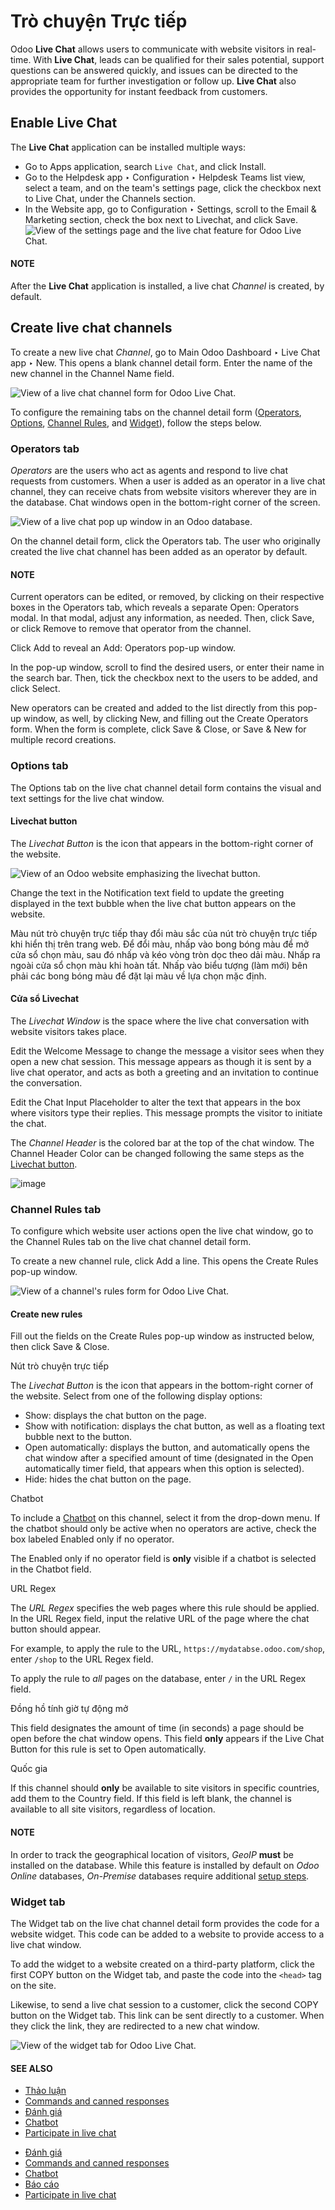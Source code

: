 # Trò chuyện Trực tiếp

Odoo **Live Chat** allows users to communicate with website visitors in real-time. With **Live
Chat**, leads can be qualified for their sales potential, support questions can be answered quickly,
and issues can be directed to the appropriate team for further investigation or follow up. **Live
Chat** also provides the opportunity for instant feedback from customers.

## Enable Live Chat

The **Live Chat** application can be installed multiple ways:

- Go to Apps application, search `Live Chat`, and click Install.
- Go to the Helpdesk app ‣ Configuration ‣ Helpdesk Teams list view, select a
  team, and on the team's settings page, click the checkbox next to Live Chat, under the
  Channels section.
- In the Website app, go to Configuration ‣ Settings, scroll to
  the Email & Marketing section, check the box next to Livechat, and click
  Save.
  ![View of the settings page and the live chat feature for Odoo Live Chat.](../../.gitbook/assets/enable-setting.png)

#### NOTE
After the **Live Chat** application is installed, a live chat *Channel* is created, by default.

## Create live chat channels

To create a new live chat *Channel*, go to Main Odoo Dashboard ‣ Live Chat app ‣
New. This opens a blank channel detail form. Enter the name of the new channel in the
Channel Name field.

![View of a live chat channel form for Odoo Live Chat.](../../.gitbook/assets/open-channel.png)

To configure the remaining tabs on the channel detail form ([Operators](#livechat-operators-tab), [Options](#livechat-options-tab), [Channel Rules](#livechat-channel-rules-tab), and [Widget](#livechat-widget-tab)), follow the steps below.

<a id="livechat-operators-tab"></a>

### Operators tab

*Operators* are the users who act as agents and respond to live chat requests from customers. When a
user is added as an operator in a live chat channel, they can receive chats from website visitors
wherever they are in the database. Chat windows open in the bottom-right corner of the screen.

![View of a live chat pop up window in an Odoo database.](../../.gitbook/assets/pop-up1.png)

On the channel detail form, click the Operators tab. The user who originally created the
live chat channel has been added as an operator by default.

#### NOTE
Current operators can be edited, or removed, by clicking on their respective boxes in the
Operators tab, which reveals a separate Open: Operators modal. In that
modal, adjust any information, as needed. Then, click Save, or click
Remove to remove that operator from the channel.

Click Add to reveal an Add: Operators pop-up window.

In the pop-up window, scroll to find the desired users, or enter their name in the search bar. Then,
tick the checkbox next to the users to be added, and click Select.

New operators can be created and added to the list directly from this pop-up window, as well, by
clicking New, and filling out the Create Operators form. When the form is
complete, click Save & Close, or Save & New for multiple record creations.

<a id="livechat-options-tab"></a>

### Options tab

The Options tab on the live chat channel detail form contains the visual and text
settings for the live chat window.

<a id="livechat-livechat-button"></a>

#### Livechat button

The *Livechat Button* is the icon that appears in the bottom-right corner of the website.

![View of an Odoo website emphasizing the livechat button.](../../.gitbook/assets/chat-button.png)

Change the text in the Notification text field to update the greeting displayed in the
text bubble when the live chat button appears on the website.

Màu nút trò chuyện trực tiếp thay đổi màu sắc của nút trò chuyện trực tiếp khi hiển thị trên trang web. Để đổi màu, nhấp vào bong bóng màu để mở cửa sổ chọn màu, sau đó nhấp và kéo vòng tròn dọc theo dải màu. Nhấp ra ngoài cửa sổ chọn màu khi hoàn tất. Nhấp vào biểu tượng <i class="fa fa-refresh"></i> (làm mới) bên phải các bong bóng màu để đặt lại màu về lựa chọn mặc định.

#### Cửa sổ Livechat

The *Livechat Window* is the space where the live chat conversation with website visitors takes
place.

Edit the Welcome Message to change the message a visitor sees when they open a new chat
session. This message appears as though it is sent by a live chat operator, and acts as both a
greeting and an invitation to continue the conversation.

Edit the Chat Input Placeholder to alter the text that appears in the box where visitors
type their replies. This message prompts the visitor to initiate the chat.

The *Channel Header* is the colored bar at the top of the chat window. The Channel Header
Color can be changed following the same steps as the [Livechat button](#livechat-livechat-button).

![image](../../.gitbook/assets/chat-window.png)

<a id="livechat-channel-rules-tab"></a>

### Channel Rules tab

To configure which website user actions open the live chat window, go to the Channel
Rules tab on the live chat channel detail form.

To create a new channel rule, click Add a line. This opens the Create Rules
pop-up window.

![View of a channel's rules form for Odoo Live Chat.](../../.gitbook/assets/create-rules.png)

#### Create new rules

Fill out the fields on the Create Rules pop-up window as instructed below, then click
Save & Close.

Nút trò chuyện trực tiếp

The *Livechat Button* is the icon that appears in the bottom-right corner of the website.
Select from one of the following display options:

- Show: displays the chat button on the page.
- Show with notification: displays the chat button, as well as a floating text
  bubble next to the button.
- Open automatically: displays the button, and automatically opens the chat window
  after a specified amount of time (designated in the Open automatically timer
  field, that appears when this option is selected).
- Hide: hides the chat button on the page.

Chatbot

To include a [Chatbot](livechat/chatbots.md) on this channel, select it from the drop-down
menu. If the chatbot should only be active when no operators are active, check the box labeled
Enabled only if no operator.

The Enabled only if no operator field is **only** visible if a chatbot is selected
in the Chatbot field.

URL Regex

The *URL Regex* specifies the web pages where this rule should be applied. In the
URL Regex field, input the relative URL of the page where the chat button should
appear.

For example, to apply the rule to the URL, `https://mydatabse.odoo.com/shop`, enter `/shop`
to the URL Regex field.

To apply the rule to *all* pages on the database, enter `/` in the URL Regex
field.

Đồng hồ tính giờ tự động mở

This field designates the amount of time (in seconds) a page should be open before the chat
window opens. This field **only** appears if the Live Chat Button for this rule is
set to Open automatically.

Quốc gia

If this channel should **only** be available to site visitors in specific countries, add them
to the Country field. If this field is left blank, the channel is available to all
site visitors, regardless of location.

#### NOTE
In order to track the geographical location of visitors, *GeoIP* **must** be installed on the
database. While this feature is installed by default on *Odoo Online* databases, *On-Premise*
databases require additional [setup steps](../../administration/on_premise/geo_ip.md).

<a id="livechat-widget-tab"></a>

### Widget tab

The Widget tab on the live chat channel detail form provides the code for a website
widget. This code can be added to a website to provide access to a live chat window.

To add the widget to a website created on a third-party platform, click the first COPY
button on the Widget tab, and paste the code into the `<head>` tag on the site.

Likewise, to send a live chat session to a customer, click the second COPY button on the
Widget tab. This link can be sent directly to a customer. When they click the link, they
are redirected to a new chat window.

![View of the widget tab for Odoo Live Chat.](../../.gitbook/assets/widget-code.png)

#### SEE ALSO
- [Thảo luận](../productivity/discuss.md)
- [Commands and canned responses](livechat/responses.md)
- [Đánh giá](livechat/ratings.md)
- [Chatbot](livechat/chatbots.md)
- [Participate in live chat](livechat/participate.md)

* [Đánh giá](livechat/ratings.md)
* [Commands and canned responses](livechat/responses.md)
* [Chatbot](livechat/chatbots.md)
* [Báo cáo](livechat/reports.md)
* [Participate in live chat](livechat/participate.md)
